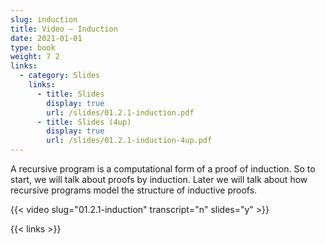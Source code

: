 ```yaml
---
slug: induction
title: Video — Induction
date: 2021-01-01
type: book
weight: 7 2
links:
  - category: Slides
    links:
      - title: Slides
        display: true
        url: /slides/01.2.1-induction.pdf
      - title: Slides (4up)
        display: true
        url: /slides/01.2.1-induction-4up.pdf
---
```


A recursive program is a computational form of a proof of induction. So to
start, we will talk about proofs by induction. Later we will talk about how
recursive programs model the structure of inductive proofs.

{{< video slug="01.2.1-induction" transcript="n" slides="y" >}}

{{< links >}}

